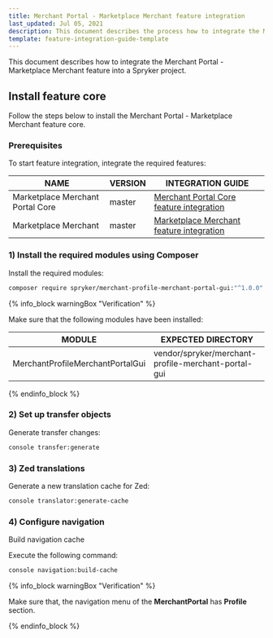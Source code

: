 ```yaml
---
title: Merchant Portal - Marketplace Merchant feature integration
last_updated: Jul 05, 2021
description: This document describes the process how to integrate the Marketplace Merchant into the Spryker  Merchant Portal.
template: feature-integration-guide-template
---
```


This document describes how to integrate the Merchant Portal - Marketplace Merchant feature into a Spryker project.

## Install feature core

Follow the steps below to install the Merchant Portal - Marketplace Merchant feature core.

### Prerequisites

To start feature integration, integrate the required features:

| NAME | VERSION | INTEGRATION GUIDE  |
| -------------------- | ------- | ------------------ |
| Marketplace Merchant Portal Core | master  | [Merchant Portal Core feature integration](/docs/marketplace/dev/feature-integration-guides/{{page.version}}/marketplace-merchant-portal-core-feature-integration.html)
| Marketplace Merchant | master | [Marketplace Merchant feature integration](/docs/marketplace/dev/feature-integration-guides/{{page.version}}/marketplace-merchant-feature-integration.html) |

### 1) Install the required modules using Composer

Install the required modules:

```bash
composer require spryker/merchant-profile-merchant-portal-gui:"^1.0.0" --update-with-dependencies
```

{% info_block warningBox "Verification" %}

Make sure that the following modules have been installed:

| MODULE   | EXPECTED DIRECTORY |
| -------------- | --------------- |
| MerchantProfileMerchantPortalGui | vendor/spryker/merchant-profile-merchant-portal-gui |

{% endinfo_block %}

### 2) Set up transfer objects

Generate transfer changes:

```bash
console transfer:generate
```

### 3) Zed translations

Generate a new translation cache for Zed:

```bash
console translator:generate-cache
```
### 4) Configure navigation

Build navigation cache

Execute the following command:
```bash
console navigation:build-cache
```

{% info_block warningBox "Verification" %}

Make sure that, the navigation menu of the **MerchantPortal** has **Profile** section.

{% endinfo_block %}
